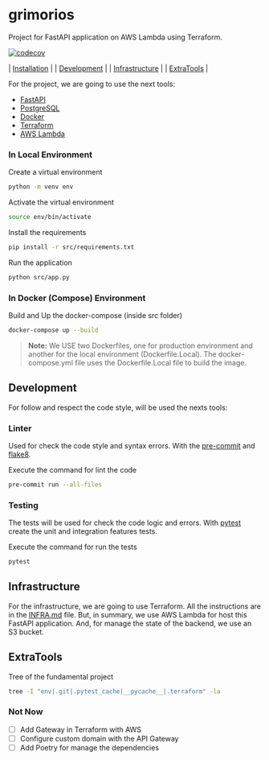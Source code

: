 # grimorios
Project for FastAPI application on AWS Lambda using Terraform. 

[![codecov](https://codecov.io/gh/esgaelramos/grimorios/graph/badge.svg?token=DTS5NKYAE6)](https://codecov.io/gh/esgaelramos/grimorios)

| [Installation](#installation) |
| [Development](#development) |
| [Infrastructure](#infrastructure) |
| [ExtraTools](#extratools) |

For the project, we are going to use the next tools:
- [FastAPI](https://fastapi.tiangolo.com/)
- [PostgreSQL](https://www.postgresql.org/)
- [Docker](https://www.docker.com/)
- [Terraform](https://www.terraform.io/)
- [AWS Lambda](https://aws.amazon.com/lambda/)

### In Local Environment

Create a virtual environment
```bash
python -m venv env
```

Activate the virtual environment
```bash
source env/bin/activate
```

Install the requirements
```bash
pip install -r src/requirements.txt
```

Run the application
```bash
python src/app.py
```

### In Docker (Compose) Environment

Build and Up the docker-compose (inside src folder)
```bash
docker-compose up --build
```

> __Note:__ We USE two Dockerfiles, one for production environment 
> and another for the local environment (Dockerfile.Local).
> The docker-compose.yml file uses the Dockerfile.Local file 
> to build the image.


## Development

For follow and respect the code style, will be used the nexts tools:

### Linter

Used for check the code style and syntax errors. 
With the [pre-commit](https://pre-commit.com/) and 
[flake8](https://flake8.pycqa.org/en/latest/).

Execute the command for lint the code
```bash
pre-commit run --all-files
```

### Testing

The tests will be used for check the code logic and errors.
With [pytest](https://docs.pytest.org/) create the unit and 
integration features tests.

Execute the command for run the tests
```bash
pytest
```

## Infrastructure

For the infrastructure, we are going to use Terraform.
All the instructions are in the [INFRA.md](infra-lambda/INFRA.md) file.
But, in summary, we use AWS Lambda for host this FastAPI application.
And, for manage the state of the backend, we use an S3 bucket.

## ExtraTools
Tree of the fundamental project
```bash
tree -I "env|.git|.pytest_cache|__pycache__|.terraform" -la
```

### Not Now
- [ ] Add Gateway in Terraform with AWS
- [ ] Configure custom domain with the API Gateway
- [ ] Add Poetry for manage the dependencies
